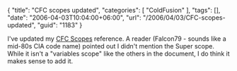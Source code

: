 {
	"title": "CFC scopes updated",
	"categories": [
		"ColdFusion"
	],
	"tags": [],
	"date": "2006-04-03T10:04:00+06:00",
	"url": "/2006/04/03/CFC-scopes-updated",
	"guid": "1183"
}

I've updated my <a href="http://www.raymondcamden.com/enclosures/cfcscopes.pdf">CFC Scopes</a> reference. A reader (Falcon79 - sounds like a mid-80s CIA code name) pointed out I didn't mention the Super scope. While it isn't a "variables scope" like the others in the document, I do think it makes sense to add it.